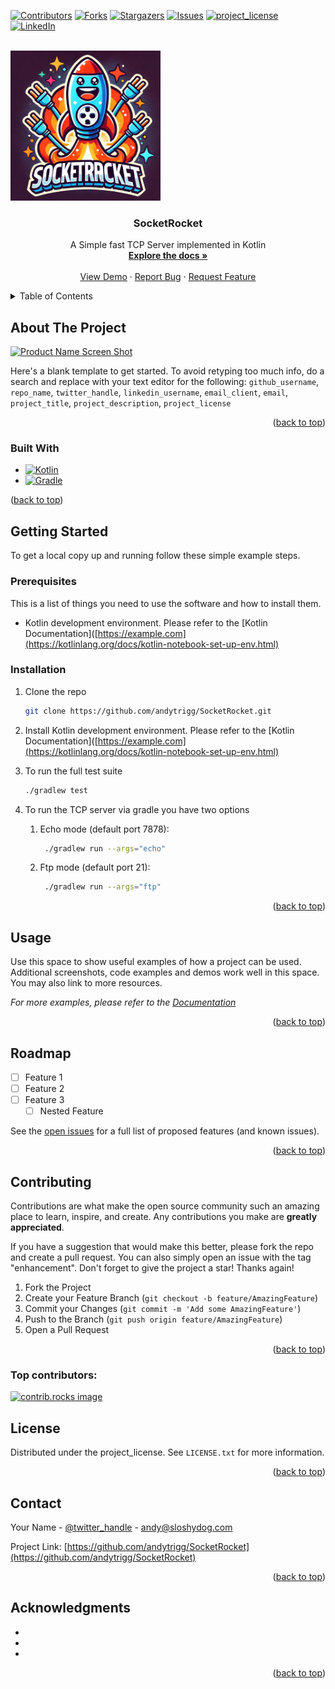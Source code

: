 <!-- Improved compatibility of back to top link: See: https://github.com/othneildrew/Best-README-Template/pull/73 -->
<a id="readme-top"></a>
<!--
*** Thanks for checking out the Best-README-Template. If you have a suggestion
*** that would make this better, please fork the repo and create a pull request
*** or simply open an issue with the tag "enhancement".
*** Don't forget to give the project a star!
*** Thanks again! Now go create something AMAZING! :D
-->



<!-- PROJECT SHIELDS -->
<!--
*** I'm using markdown "reference style" links for readability.
*** Reference links are enclosed in brackets [ ] instead of parentheses ( ).
*** See the bottom of this document for the declaration of the reference variables
*** for contributors-url, forks-url, etc. This is an optional, concise syntax you may use.
*** https://www.markdownguide.org/basic-syntax/#reference-style-links
-->
[![Contributors][contributors-shield]][contributors-url]
[![Forks][forks-shield]][forks-url]
[![Stargazers][stars-shield]][stars-url]
[![Issues][issues-shield]][issues-url]
[![project_license][license-shield]][license-url]
[![LinkedIn][linkedin-shield]][linkedin-url]



<!-- PROJECT LOGO -->
<br />
<div >
  <a href="https://github.com/andytrigg/SocketRocket">
    <img src="images/logo.webp" alt="Logo" width="240" height="240">
  </a>

<h3 align="center">SocketRocket</h3>

  <p align="center">
    A Simple fast TCP Server implemented in Kotlin
    <br />
    <a href="https://github.com/andytrigg/SocketRocket"><strong>Explore the docs »</strong></a>
    <br />
    <br />
    <a href="https://github.com/andytrigg/SocketRocket">View Demo</a>
    &middot;
    <a href="https://github.com/andytrigg/SocketRocket/issues/new?labels=bug&template=bug-report---.md">Report Bug</a>
    &middot;
    <a href="https://github.com/andytrigg/SocketRocket/issues/new?labels=enhancement&template=feature-request---.md">Request Feature</a>
  </p>
</div>



<!-- TABLE OF CONTENTS -->
<details>
  <summary>Table of Contents</summary>
  <ol>
    <li>
      <a href="#about-the-project">About The Project</a>
      <ul>
        <li><a href="#built-with">Built With</a></li>
      </ul>
    </li>
    <li>
      <a href="#getting-started">Getting Started</a>
      <ul>
        <li><a href="#prerequisites">Prerequisites</a></li>
        <li><a href="#installation">Installation</a></li>
      </ul>
    </li>
    <li><a href="#usage">Usage</a></li>
    <li><a href="#roadmap">Roadmap</a></li>
    <li><a href="#contributing">Contributing</a></li>
    <li><a href="#license">License</a></li>
    <li><a href="#contact">Contact</a></li>
    <li><a href="#acknowledgments">Acknowledgments</a></li>
  </ol>
</details>



<!-- ABOUT THE PROJECT -->
## About The Project

[![Product Name Screen Shot][product-screenshot]](https://example.com)

Here's a blank template to get started. To avoid retyping too much info, do a search and replace with your text editor for the following: `github_username`, `repo_name`, `twitter_handle`, `linkedin_username`, `email_client`, `email`, `project_title`, `project_description`, `project_license`

<p align="right">(<a href="#readme-top">back to top</a>)</p>



### Built With

* [![Kotlin][Kotlin]][Kotlin-url]
* [![Gradle][Gradle]][Gradle-url]

<p >(<a href="#readme-top">back to top</a>)</p>

<!-- GETTING STARTED -->
## Getting Started

To get a local copy up and running follow these simple example steps.

### Prerequisites

This is a list of things you need to use the software and how to install them.
* Kotlin development environment. Please refer to the [Kotlin Documentation]([https://example.com](https://kotlinlang.org/docs/kotlin-notebook-set-up-env.html)

### Installation

1. Clone the repo
   ```sh
   git clone https://github.com/andytrigg/SocketRocket.git
   ```
3. Install Kotlin development environment. Please refer to the [Kotlin Documentation]([https://example.com](https://kotlinlang.org/docs/kotlin-notebook-set-up-env.html)
    
4. To run the full test suite
   ```sh
   ./gradlew test
   ```

5. To run the TCP server via gradle you have two options
   1. Echo mode (default port 7878): 
      ```sh
       ./gradlew run --args="echo"
      ```
   2. Ftp mode (default port 21):
      ```sh
       ./gradlew run --args="ftp"
      ```

<p align="right">(<a href="#readme-top">back to top</a>)</p>



<!-- USAGE EXAMPLES -->
## Usage

Use this space to show useful examples of how a project can be used. Additional screenshots, code examples and demos work well in this space. You may also link to more resources.

_For more examples, please refer to the [Documentation](https://example.com)_

<p align="right">(<a href="#readme-top">back to top</a>)</p>



<!-- ROADMAP -->
## Roadmap

- [ ] Feature 1
- [ ] Feature 2
- [ ] Feature 3
    - [ ] Nested Feature

See the [open issues](https://github.com/andytrigg/SocketRocket/issues) for a full list of proposed features (and known issues).

<p align="right">(<a href="#readme-top">back to top</a>)</p>



<!-- CONTRIBUTING -->
## Contributing

Contributions are what make the open source community such an amazing place to learn, inspire, and create. Any contributions you make are **greatly appreciated**.

If you have a suggestion that would make this better, please fork the repo and create a pull request. You can also simply open an issue with the tag "enhancement".
Don't forget to give the project a star! Thanks again!

1. Fork the Project
2. Create your Feature Branch (`git checkout -b feature/AmazingFeature`)
3. Commit your Changes (`git commit -m 'Add some AmazingFeature'`)
4. Push to the Branch (`git push origin feature/AmazingFeature`)
5. Open a Pull Request

<p align="right">(<a href="#readme-top">back to top</a>)</p>

### Top contributors:

<a href="https://github.com/andytrigg/SocketRocket/graphs/contributors">
  <img src="https://contrib.rocks/image?repo=andytrigg/SocketRocket" alt="contrib.rocks image" />
</a>



<!-- LICENSE -->
## License

Distributed under the project_license. See `LICENSE.txt` for more information.

<p align="right">(<a href="#readme-top">back to top</a>)</p>



<!-- CONTACT -->
## Contact

Your Name - [@twitter_handle](https://twitter.com/twitter_handle) - andy@sloshydog.com

Project Link: [https://github.com/andytrigg/SocketRocket](https://github.com/andytrigg/SocketRocket)

<p align="right">(<a href="#readme-top">back to top</a>)</p>



<!-- ACKNOWLEDGMENTS -->
## Acknowledgments

* []()
* []()
* []()

<p align="right">(<a href="#readme-top">back to top</a>)</p>



<!-- MARKDOWN LINKS & IMAGES -->
<!-- https://www.markdownguide.org/basic-syntax/#reference-style-links -->
[contributors-shield]: https://img.shields.io/github/contributors/andytrigg/SocketRocket.svg?style=for-the-badge
[contributors-url]: https://github.com/andytrigg/SocketRocket/graphs/contributors
[forks-shield]: https://img.shields.io/github/forks/andytrigg/SocketRocket.svg?style=for-the-badge
[forks-url]: https://github.com/andytrigg/SocketRocket/network/members
[stars-shield]: https://img.shields.io/github/stars/andytrigg/SocketRocket.svg?style=for-the-badge
[stars-url]: https://github.com/andytrigg/SocketRocket/stargazers
[issues-shield]: https://img.shields.io/github/issues/andytrigg/SocketRocket.svg?style=for-the-badge
[issues-url]: https://github.com/andytrigg/SocketRocket/issues
[license-shield]: https://img.shields.io/github/license/andytrigg/SocketRocket.svg?style=for-the-badge
[license-url]: https://github.com/andytrigg/SocketRocket/blob/master/LICENSE.txt
[linkedin-shield]: https://img.shields.io/badge/-LinkedIn-black.svg?style=for-the-badge&logo=linkedin&colorB=555
[linkedin-url]: https://linkedin.com/in/andytrigg
[product-screenshot]: images/screenshot.png
[Kotlin]: https://img.shields.io/badge/Kotlin-7F52FF?style=for-the-badge&logo=Kotlin&logoColor=white
[Kotlin-url]: https://kotlinlang.org/
[Gradle]: https://img.shields.io/badge/Gradle-02303A?style=for-the-badge&logo=Gradle&logoColor=white
[Gradle-url]: https://gradle.org/
